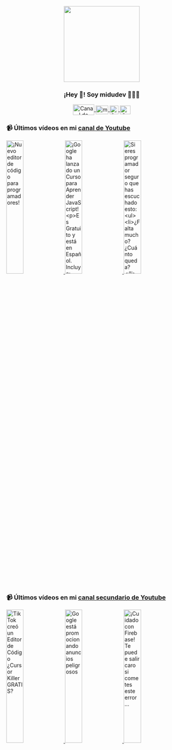 <p align="center" width="300">
   <img align="center" width="200" src="https://user-images.githubusercontent.com/1561955/106762302-fda9de00-6635-11eb-99be-3ef744e60c0e.png" />
   <h3 align="center">¡Hey 👋! Soy midudev 👨🏻‍💻</h3>
</p>

<p align="center">
   <a href="https://twitch.tv/midudev" target="blank">
    <img align="center" src="https://upload.wikimedia.org/wikipedia/commons/c/ce/Twitch_logo_2019.svg" alt="Canal de Twitch de midudev" height="28px" width="56px" />
  </a>
  <span style="width: 8px;"> </span>
   <a href="https://youtube.com/midudev" target="blank">
    <img align="center" src="https://upload.wikimedia.org/wikipedia/commons/0/09/YouTube_full-color_icon_%282017%29.svg" alt="midudev" height="23px" width="33px" />
  </a>
  <span style="width: 8px;"> </span>
  <a href="https://instagram.com/midu.dev" target="blank">
    <img align="center" src="https://upload.wikimedia.org/wikipedia/commons/e/e7/Instagram_logo_2016.svg" alt="Canal de Instagram de midu.dev" height="23px" width="23px" />
  </a>
  <span style="width: 8px;"> </span>
  <a href="https://twitter.com/midudev" target="blank">
    <img align="center" src="https://upload.wikimedia.org/wikipedia/commons/thumb/6/6f/Logo_of_Twitter.svg/2491px-Logo_of_Twitter.svg.png" alt="Canal de Twitter de midudev" height="23px" width="28px" />
  </a>
</p>

### 📹 Últimos vídeos en mi [canal de Youtube](https://youtube.com/midudev?sub_confirmation=1)

<a href='https://youtu.be/phL63O4nWC0' target='_blank'>
  <img width='30%' src='https://img.youtube.com/vi/phL63O4nWC0/mqdefault.jpg' alt='¡Nuevo editor de código para programadores!' />
</a>
<a href='https://youtu.be/H82u2B4Z1iY' target='_blank'>
  <img width='30%' src='https://img.youtube.com/vi/H82u2B4Z1iY/mqdefault.jpg' alt='¡Google ha lanzado un Curso para Aprender JavaScript!

Es Gratuito y está en Español. Incluye:
- Tip' />
</a>
<a href='https://youtu.be/z1nDLOB11Jk' target='_blank'>
  <img width='30%' src='https://img.youtube.com/vi/z1nDLOB11Jk/mqdefault.jpg' alt='Si eres programador seguro que has escuchado esto:

- ¿Falta mucho? ¿Cuánto queda?
- ¿Estará listo p' />
</a>

### 📹 Últimos vídeos en mi [canal secundario de Youtube](https://youtube.com/midulive?sub_confirmation=1)

<a href='https://youtu.be/BlMn7dx8PeI' target='_blank'>
  <img width='30%' src='https://img.youtube.com/vi/BlMn7dx8PeI/mqdefault.jpg' alt='TikTok creó un Editor de Código ¿Cursor Killer GRATIS?' />
</a>
<a href='https://youtu.be/BeOG7rCvBV0' target='_blank'>
  <img width='30%' src='https://img.youtube.com/vi/BeOG7rCvBV0/mqdefault.jpg' alt='Google está promocionando anuncios peligrosos' />
</a>
<a href='https://youtu.be/2uMNZorxPa8' target='_blank'>
  <img width='30%' src='https://img.youtube.com/vi/2uMNZorxPa8/mqdefault.jpg' alt='¡Cuidado con Firebase! Te puede salir caro si cometes este error…' />
</a>